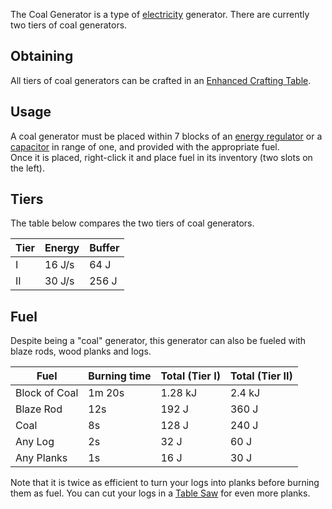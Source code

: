 The Coal Generator is a type of [electricity](https://github.com/TheBusyBiscuit/Slimefun4/wiki/Electric-Machines) generator. There are currently two tiers of coal generators.

## Obtaining
All tiers of coal generators can be crafted in an [Enhanced Crafting Table](https://github.com/TheBusyBiscuit/Slimefun4/wiki/Enhanced-Crafting-Table).

## Usage
A coal generator must be placed within 7 blocks of an [energy regulator](https://github.com/TheBusyBiscuit/Slimefun4/wiki/Energy-Regulator) or a [capacitor](https://github.com/TheBusyBiscuit/Slimefun4/wiki/Energy-Capacitors) in range of one, and provided with the appropriate fuel.<br>
Once it is placed, right-click it and place fuel in its inventory (two slots on the left).

## Tiers
The table below compares the two tiers of coal generators.

| Tier | Energy | Buffer |
| ---- | --- | ------ |
| I | 16 J/s | 64 J |
| II | 30 J/s | 256 J |

## Fuel
Despite being a "coal" generator, this generator can also be fueled with blaze rods, wood planks and logs.

| Fuel | Burning time | Total (Tier I) | Total (Tier II) |
| ---- | ------------ | --------------------- | ---------------------- |
| Block of Coal | 1m 20s |  1.28 kJ | 2.4 kJ |
| Blaze Rod | 12s | 192 J |  360 J |
| Coal | 8s | 128 J | 240 J |
| Any Log | 2s | 32 J | 60 J |
| Any Planks | 1s | 16 J | 30 J |

Note that it is twice as efficient to turn your logs into planks before burning them as fuel. You can cut your logs in a [Table Saw](https://github.com/TheBusyBiscuit/Slimefun4/wiki/Table-Saw) for even more planks.
